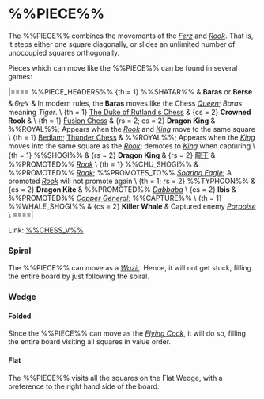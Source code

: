 # %%PIECE%%

The %%PIECE%% combines the movements of
the [*Ferz*](ferz.html) and [*Rook*](rook.html). That is, it steps
either one square diagonally, or slides an unlimited number of 
unoccupied squares orthogonally.

Pieces which can move like the %%PIECE%% can be found in
several games:

|====
%%PIECE_HEADERS%%
  {th = 1}  %%SHATAR%%
&           **Baras** or **Berse** &
            <span class = "mongolian">&#x182A;&#x1820;&#x1837;&#x1830;</span>
&           In modern rules, the **Baras** moves like the
            Chess [*Queen*](queen.html); *Baras* meaning *Tiger*. \\
  {th = 1}  [The Duke of Rutland's Chess](#chess-v:historic.dir/rutland.html)
& {cs = 2}  **Crowned Rook**
&           \\
  {th = 1}  [Fusion Chess](#chess-v:other.dir/fusion.html)
& {rs = 2; cs = 2}
            **Dragon King**
&           %%ROYAL%%; Appears when the [*Rook*](rook.html) and
            [*King*](king.html) move to the same square \\
  {th = 1}  [Bedlam](#chess-v:other.dir/fusion.html);
            [Thunder Chess](#chess-v:difftaking.dir/thunder.html)
&           %%ROYAL%%; Appears when the [*King*](king.html) moves into
            the same square as the [*Rook*](rook.html); demotes to
            [*King*](king.html) when capturing \\
  {th = 1}  %%SHOGI%%
& {rs = 2}  **Dragon King** & {rs = 2} &#x9f8d;&#x738b;
&           %%PROMOTED%% [*Rook*](rook.html)  \\
  {th = 1}  %%CHU_SHOGI%%
&           %%PROMOTED%% [*Rook*](rook.html);
            %%PROMOTES_TO%% [*Soaring Eagle*](soaring_eagle.html);
            A promoted [*Rook*](rook.html) will not promote again \\
  {th = 1; rs = 2}
            %%TYPHOON%%
& {cs = 2}  **Dragon Kite**
&           %%PROMOTED%% [*Dabbaba*](dabbaba.html) \\
  {cs = 2}  **Ibis**
&           %%PROMOTED%% [*Copper General*](copper_general.html); %%CAPTURE%% \\
  {th = 1}  %%WHALE_SHOGI%%
& {cs = 2}  **Killer Whale** 
&           Captured enemy [*Porpoise*](porpoise.html) \\
====|

Link: [%%CHESS_V%%](#piece:dragonking)

### Spiral

The %%PIECE%% can move as a [*Wazir*](wazir.html). Hence, it will not
get stuck, filling the entire board by just following the spiral.

### Wedge

#### Folded

Since the %%PIECE%% can move as the [*Flying Cock*](flying_cock.html),
it will do so, filling the entire board visiting all squares in value order.

#### Flat

The %%PIECE%% visits all the squares on the Flat Wedge, with a
preference to the right hand side of the board.
